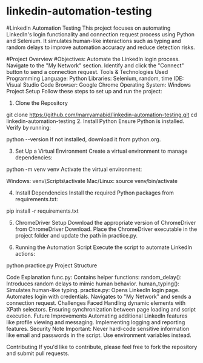 ﻿# linkedin-automation-testing
#LinkedIn Automation Testing
This project focuses on automating LinkedIn's login functionality and connection request process using Python and Selenium. It simulates human-like interactions such as typing and random delays to improve automation accuracy and reduce detection risks.


#Project Overview
#Objectives:
Automate the LinkedIn login process.
Navigate to the "My Network" section.
Identify and click the "Connect" button to send a connection request.
Tools & Technologies Used
Programming Language: Python
Libraries: Selenium, random, time
IDE: Visual Studio Code
Browser: Google Chrome
Operating System: Windows
Project Setup
Follow these steps to set up and run the project:

1. Clone the Repository

git clone https://github.com/marryamabid/linkedin-automation-testing.git
cd linkedin-automation-testing
2. Install Python
Ensure Python is installed. Verify by running:


python --version
If not installed, download it from python.org.

3. Set Up a Virtual Environment
Create a virtual environment to manage dependencies:


python -m venv venv
Activate the virtual environment:

Windows: venv\Scripts\activate
Mac/Linux: source venv/bin/activate


4. Install Dependencies
Install the required Python packages from requirements.txt:

pip install -r requirements.txt


5. ChromeDriver Setup
Download the appropriate version of ChromeDriver from ChromeDriver Download.
Place the ChromeDriver executable in the project folder and update the path in practice.py.

6. Running the Automation Script
Execute the script to automate LinkedIn actions:


python practice.py
Project Structure


Code Explanation
func.py: Contains helper functions:
random_delay(): Introduces random delays to mimic human behavior.
human_typing(): Simulates human-like typing.
practice.py:
Opens LinkedIn login page.
Automates login with credentials.
Navigates to "My Network" and sends a connection request.
Challenges Faced
Handling dynamic elements with XPath selectors.
Ensuring synchronization between page loading and script execution.
Future Improvements
Automating additional LinkedIn features like profile viewing and messaging.
Implementing logging and reporting features.
Security Note
Important: Never hard-code sensitive information like email and passwords in the script. Use environment variables instead.

Contributing
If you'd like to contribute, please feel free to fork the repository and submit pull requests.
